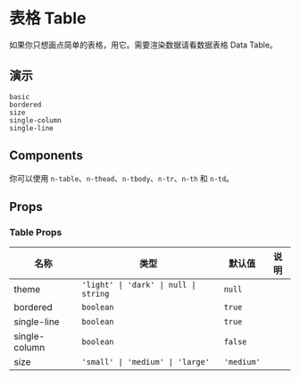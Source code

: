 # 表格 Table
<!--single-column-->
如果你只想画点简单的表格，用它。需要渲染数据请看<n-a to="n-data-table">数据表格 Data Table</n-a>。

## 演示
```demo
basic
bordered
size
single-column
single-line
```

## Components
你可以使用 `n-table`、`n-thead`、`n-tbody`、`n-tr`、`n-th` 和 `n-td`。

## Props
### Table Props
|名称|类型|默认值|说明|
|-|-|-|-|
|theme|`'light' \| 'dark' \| null \| string`|`null`||
|bordered|`boolean`|`true`||
|single-line|`boolean`|`true`||
|single-column|`boolean`|`false`||
|size|`'small' \| 'medium' \| 'large'`|`'medium'`||


